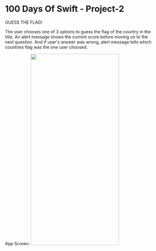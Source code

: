 # 100 Days Of Swift - Project-2

GUESS THE FLAG!

The user chooses one of 3 options to guess the flag of the country in the title. An alert message shows the current score before moving on to the next question.
And if user's answer was wrong, alert message tells which countries flag was the one user choosed.

App Screen:
<img src="https://user-images.githubusercontent.com/83502600/171043973-5dab4d8f-ca18-4fd4-8d0b-7f7c9d9f843c.png" width="292" height="633">

